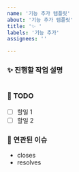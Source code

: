 ```yaml
---
name: '기능 추가 템플릿'
about: '기능 추가 템플릿'
title: '✨ '
labels: '기능 추가'
assignees: ''

---
```


### ✨ 진행할 작업 설명

<!-- 진행할 작업에 대해 간단하게 설명해주세염 -->

```markdown

```

### 🚀 TODO

<!-- 해당 작업을 수행하기 위해 해야 할 하위 태스크를 작성해주세염 -->

- [ ] 할일 1
- [ ] 할일 2

### 🐋 연관된 이슈

<!-- 연결된 이슈 정보를 작성해주세염 -->

- closes
- resolves

